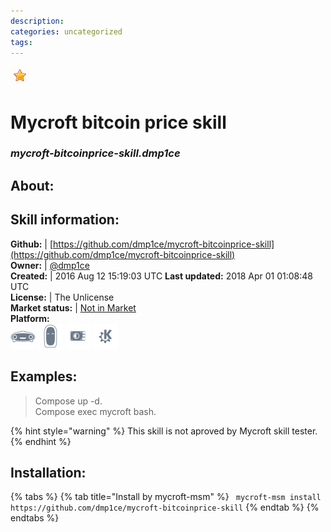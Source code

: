 ```yaml
--- 
description: 
categories: uncategorized   
tags:   
---
```


![](../.gitbook/assets/star.png)  
# Mycroft bitcoin price skill  
### _mycroft-bitcoinprice-skill.dmp1ce_  
## About:  


## Skill information:  
**Github:** | [https://github.com/dmp1ce/mycroft-bitcoinprice-skill](https://github.com/dmp1ce/mycroft-bitcoinprice-skill)  
**Owner:** | [@dmp1ce](https://github.com/dmp1ce)  
**Created:** | 2016 Aug 12 15:19:03 UTC  **Last updated:** 2018 Apr 01 01:08:48 UTC  
**License:** | The Unlicense  
**Market status:** | [Not in Market](https://market.mycroft.ai/skill/)  
**Platform:**  
 ![](../.gitbook/assets/mark-1-icon.png)  ![](../.gitbook/assets/mark-2-icon.png)  ![](../.gitbook/assets/picroft-icon.png)  ![](../.gitbook/assets/kde.png)   
## Examples:  
> Compose up -d.  
> Compose exec mycroft bash.  
  
{% hint style="warning" %}
This skill is not aproved by Mycroft skill tester.
{% endhint %}
    
## Installation:  
{% tabs %}
{% tab title="Install by mycroft-msm" %}
``` mycroft-msm install https://github.com/dmp1ce/mycroft-bitcoinprice-skill```
{% endtab %}
  {% endtabs %}
  